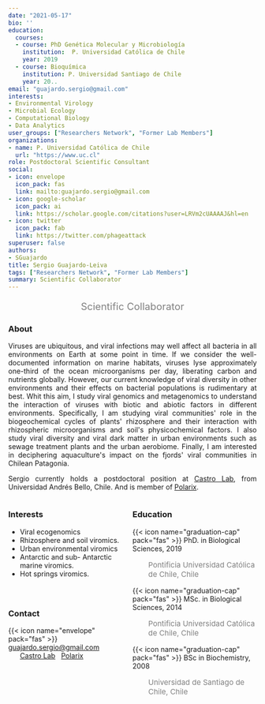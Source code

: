 ```yaml
---
date: "2021-05-17"
bio: ''
education:
  courses:
  - course: PhD Genética Molecular y Microbiología 
    institution:  P. Universidad Católica de Chile
    year: 2019
  - course: Bioquímica
    institution: P. Universidad Santiago de Chile
    year: 20..
email: "guajardo.sergio@gmail.com"
interests:
- Environmental Virology
- Microbial Ecology
- Computational Biology
- Data Analytics
user_groups: ["Researchers Network", "Former Lab Members"]
organizations:
- name: P. Universidad Católica de Chile
  url: "https://www.uc.cl"
role: Postdoctoral Scientific Consultant
social:
- icon: envelope
  icon_pack: fas
  link: mailto:guajardo.sergio@gmail.com
- icon: google-scholar
  icon_pack: ai
  link: https://scholar.google.com/citations?user=LRVm2cUAAAAJ&hl=en
- icon: twitter
  icon_pack: fab
  link: https://twitter.com/phageattack
superuser: false
authors:
- SGuajardo
title: Sergio Guajardo-Leiva
tags: ["Researchers Network", "Former Lab Members"]
summary: Scientific Collaborator
---
```


<p style="color:grey; font-size:20px; text-align:center;"> Scientific Collaborator </p>

<div style="text-align:justify;">

<h3> About </h3>

Viruses are ubiquitous, and viral infections may well affect all bacteria in all environments on Earth at some point in time. If we consider the well-documented information on marine habitats, viruses lyse approximately one-third of the ocean microorganisms per day, liberating carbon and nutrients globally. However, our current knowledge of viral diversity in other environments and their effects on bacterial populations is rudimentary at best. Whit this aim, I study viral genomics and metagenomics to understand the interaction of viruses with biotic and abiotic factors in different environments.
Specifically, I am studying viral communities' role in the biogeochemical cycles of plants' rhizosphere and their interaction with rhizospheric microorganisms and soil's physicochemical factors. I also study viral diversity and viral dark matter in urban environments such as sewage treatment plants and the urban aerobiome. Finally, I am interested in deciphering aquaculture's impact on the fjords' viral communities in Chilean Patagonia. <br>

Sergio currently holds a postdoctoral position at <a href="http://www.castrolab.org/">Castro Lab</a>, from Universidad Andrés Bello, Chile. And is member of <a href="https://www.polarix.org/">Polarix</a>.<br>

</div>

<style>
.column-left{
  float: left;
  width: 50%;
  text-align: left;
}
.column-right{
  float: right;
  width: 50%;
  text-align: left;
}
</style>

<div class="column-left">

<h3> Interests </h3>

- Viral ecogenomics
- Rhizosphere and 
  soil viromics.
- Urban environmental 
  viromics
- Antarctic and sub-
  Antarctic marine 
  viromics.
- Hot springs viromics.

<br><br>
</div>

<div class="column-right">

<h3> Education </h3>
{{< icon name="graduation-cap" pack="fas" >}} PhD. in Biological Sciences, 2019
<p style="color:grey; font-size:15px; padding-left:32px;"> Pontificia Universidad Católica de Chile, Chile  </p>
{{< icon name="graduation-cap" pack="fas" >}} MSc. in Biological Sciences, 2014
<p style="color:grey; font-size:15px; padding-left:32px;"> Pontificia Universidad Católica de Chile, Chile </p>
{{< icon name="graduation-cap" pack="fas" >}} BSc in Biochemistry, 2008
<p style="color:grey; font-size:15px; padding-left:32px;"> Universidad de Santiago de Chile, Chile </p>

<br><br><br><br>
</div>

<h3> Contact </h3>

{{< icon name="envelope" pack="fas" >}} guajardo.sergio@gmail.com <br>
<a href="mailto:guajardo.sergio@gmail.com"><i class="fas fa-envelope"></i></a> &nbsp;
<a href="https://scholar.google.com/citations?user=LRVm2cUAAAAJ&hl=en"><i class="ai ai-google-scholar-square ai"></i></a> &nbsp;
<a href="https://twitter.com/phageattack"><i class="fab fa-twitter"></i></a> &nbsp;
<a href="http://www.castrolab.org/"><i class="fas fa-link"></i> Castro Lab</a> &nbsp;
<a href="https://www.polarix.org/"><i class="fas fa-link"></i> Polarix</a> <br>
